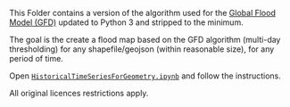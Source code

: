 This Folder contains a version of the algorithm used for the [Global Flood Model (GFD)](https://github.com/cloudtostreet/MODIS_GlobalFloodDatabase) updated to Python 3 and stripped to the minimum.

The goal is the create a flood map based on the GFD algorithm (multi-day thresholding) for any shapefile/geojson (within reasonable size), for any period of time.

Open [`HistoricalTimeSeriesForGeometry.ipynb`](HistoricalTimeSeriesForGeometry.ipynb) and follow the instructions.

All original licences restrictions apply.
